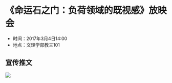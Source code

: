 # 《命运石之门：负荷领域的既视感》​放映会

- 时间：2017年3月4日14:00
- 地点：文理学部教三101

## 宣传推文

![](/activity/2017/anime-screening/image.jpeg)